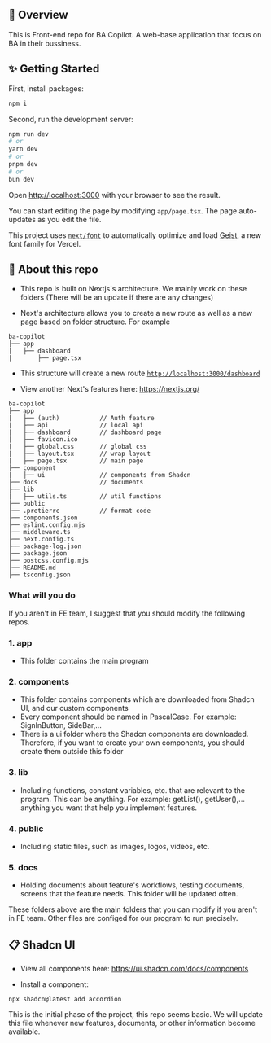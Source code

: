 ## 🎯 Overview
This is Front-end repo for BA Copilot. A web-base application that focus on BA in their bussiness.   

## ✨ Getting Started

First, install packages:

```bash
npm i
```

Second, run the development server:

```bash
npm run dev
# or
yarn dev
# or
pnpm dev
# or
bun dev
```

Open [http://localhost:3000](http://localhost:3000) with your browser to see the result.

You can start editing the page by modifying `app/page.tsx`. The page auto-updates as you edit the file.

This project uses [`next/font`](https://nextjs.org/docs/app/building-your-application/optimizing/fonts) to automatically optimize and load [Geist](https://vercel.com/font), a new font family for Vercel.

## 📁 About this repo
- This repo is built on Nextjs's architecture. We mainly work on these folders (There will be an update if there are any changes)

- Next's architecture allows you to create a new route as well as a new page based on folder structure. For example
```
ba-copilot
├── app
|   ├── dashboard
|       ├── page.tsx
```
- This structure will create a new route [`http://localhost:3000/dashboard`]()

- View another Next's features here: https://nextjs.org/

```
ba-copilot
├── app
|   ├── (auth)           // Auth feature
|   ├── api              // local api
|   ├── dashboard        // dashboard page
|   ├── favicon.ico
|   ├── global.css       // global css
|   ├── layout.tsx       // wrap layout
|   ├── page.tsx         // main page
├── component
|   ├── ui               // components from Shadcn
├── docs                 // documents
├── lib 
|   ├── utils.ts         // util functions
├── public
├── .pretierrc           // format code
├── components.json  
├── eslint.config.mjs
├── middleware.ts
├── next.config.ts
├── package-log.json
├── package.json
├── postcss.config.mjs
├── README.md
├── tsconfig.json
```

### What will you do
If you aren't in FE team, I suggest that you should modify the following repos.

### 1. app
- This folder contains the main program

### 2. components
- This folder contains components which are downloaded from Shadcn UI, and our custom components
- Every component should be named in PascalCase. For example: SignInButton, SideBar,...
- There is a ui folder where the Shadcn components are downloaded. Therefore, if you want to create your own components, you should create them outside this folder

### 3. lib
- Including functions, constant variables, etc. that are relevant to the program. This can be anything. For example: getList(), getUser(),... anything you want that help you implement features.

### 4. public
- Including static files, such as images, logos, videos, etc.

### 5. docs
- Holding documents about feature's workflows, testing documents, screens that the feature needs. This folder will be updated often.


These folders above are the main folders that you can modify if you aren't in FE team. Other files are configed for our program to run precisely. 

## 📋 Shadcn UI
- View all components here:
https://ui.shadcn.com/docs/components

- Install a component:
```
npx shadcn@latest add accordion
```

This is the initial phase of the project, this repo seems basic. We will update this file whenever new features, documents, or other information become available.    




